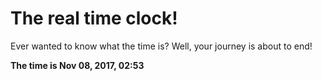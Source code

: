 # The real time clock!

Ever wanted to know what the time is? Well, your journey is about to end!

**The time is Nov 08, 2017, 02:53**